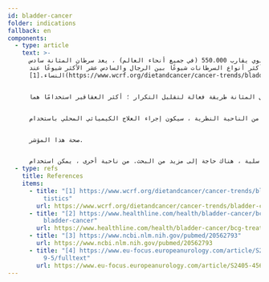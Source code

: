 ```yaml
---
id: bladder-cancer
folder: indications
fallback: en
components:
  - type: article
    text: >-
      مع معدل سنوي يقارب 550.000 (في جميع أنحاء العالم) ، يعد سرطان المثانة سادس
      أكثر أنواع السرطانات شيوعًا بين الرجال والسادس عشر الأكثر شيوعًا عند
      النساء.[1](https://www.wcrf.org/dietandcancer/cancer-trends/bladder-cancer-statistics)


      في الشكل غير الغازي للعضلات (السطحي) للمرض ، يعد التقطير داخل المثانة طريقة فعالة لتقليل التكرار ؛ أكثر العقاقير استخدامًا هما BCG (Bacillus Calmette- Guérin) والميتوميسين.[2](https://www.healthline.com/health/bladder-cancer/bcg-treatment-for-bladder-cancer)،[3](https://www.ncbi.nlm.nih.gov/pubmed/20562793) استخدام كل من Gemcitabine و valrubicin أقل شيوعًا: الأول أقل كفاءة ولكنه يسبب آثارًا جانبية أقل ، ويمكن تطبيق الأخير إذا لم يستجب المريض لـ BCG. عادة ما يستمر العلاج لمدة ستة أسابيع (تقطير واحد في الأسبوع) ، وقد يستمر العلاج الوقائي بعد ذلك لمدة 1-2 سنوات (مع عمليات تقطير أقل تكرارا) ، حسب المرحلة المرضية. يقترح بعض الخبراء أن تقطيرًا واحدًا بعد استئصال المثانة عبر الإحليل قد يساعد في تقليل فرصة تكرار الإصابة.[4](https://www.eu-focus.europeanurology.com/article/S2405-4569(18)30189-5/fulltext)


      من الناحية النظرية ، سيكون إجراء العلاج الكيميائي المحلي باستخدام  UroDapter® مفيدًا لأن الدواء سيؤثر على مجرى البول أيضًا ، حيث يمكن أن يحدث ظهور للخلايا السرطانية. هناك حاجة لمزيد من التجارب السريرية لإثبات


      صحة هذا المؤشر.


      عمليا ، في المرضى الذكور هناك مشكلة يجب الإشارة إليها. في حالة ارتفاع ضغط مجرى البول ، قد يدخل الدواء الحبل المنوي ويصل إلى الغدد التناسلية أيضًا. لتقييم المخاطر والتأثير الدقيق لأدوية العلاج الكيميائي على الغدد التناسلية ، هناك حاجة إلى مزيد من البحث. من ناحية أخرى ، يمكن استخدام UroDapter® في النساء: نظرًا لاختلاف الجهاز البولي ، لن تظهر مشكلات مماثلة.
  - type: refs
    title: References
    items:
      - title: "[1] https://www.wcrf.org/dietandcancer/cancer-trends/bladder-cancer-sta\
          tistics"
        url: https://www.wcrf.org/dietandcancer/cancer-trends/bladder-cancer-statistics
      - title: "[2] https://www.healthline.com/health/bladder-cancer/bcg-treatment-for-\
          bladder-cancer"
        url: https://www.healthline.com/health/bladder-cancer/bcg-treatment-for-bladder-cancer
      - title: "[3] https://www.ncbi.nlm.nih.gov/pubmed/20562793"
        url: https://www.ncbi.nlm.nih.gov/pubmed/20562793
      - title: "[4] https://www.eu-focus.europeanurology.com/article/S2405-4569(18)3018\
          9-5/fulltext"
        url: https://www.eu-focus.europeanurology.com/article/S2405-4569(18)30189-5/fulltext
---
```

